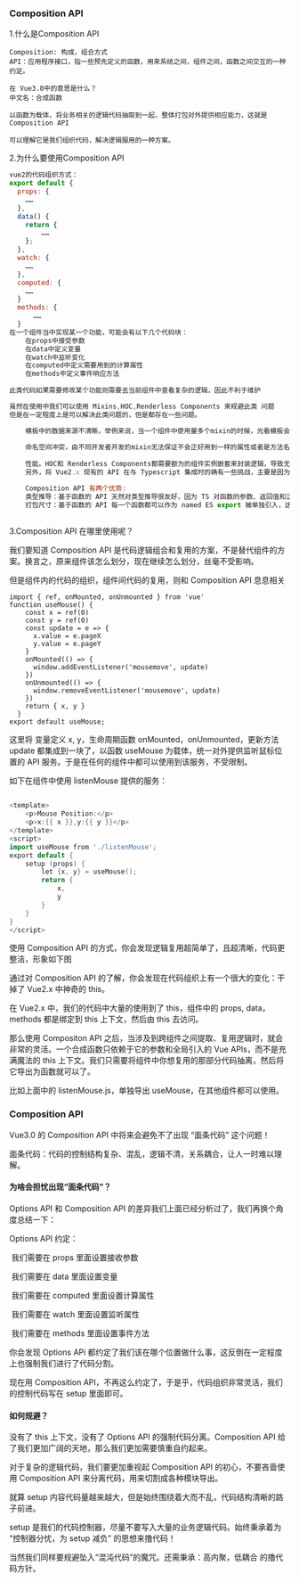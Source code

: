 ### Composition API

1.什么是Composition API

```
Composition: 构成，组合方式
API：应用程序接口，指一些预先定义的函数，用来系统之间，组件之间，函数之间交互的一种约定。

在 Vue3.0中的意思是什么？
中文名：合成函数

以函数为载体，将业务相关的逻辑代码抽取到一起，整体打包对外提供相应能力，这就是Composition API

可以理解它是我们组织代码，解决逻辑服用的一种方案。

```

2.为什么要使用Composition API

```js
vue2的代码组织方式：
export default {
  props: {
    ……
  },
  data() {
    return {
        ……
    };
  },
  watch: {
    ……
  },
  computed: {
    ……
  }
  methods: {
      ……
  }
在一个组件当中实现某一个功能，可能会有以下几个代码块：
	在props中接受参数
    在data中定义变量
    在watch中监听变化
    在computed中定义需要用到的计算属性
    在methods中定义事件响应方法
    
此类代码如果需要修改某个功能则需要去当前组件中查看复杂的逻辑，因此不利于维护

虽然在使用中我们可以使用 Mixins,HOC,Renderless Components 来规避此类 问题
但是在一定程度上是可以解决此类问题的，但是都存在一些问题。

	模板中的数据来源不清晰，举例来说，当一个组件中使用量多个mixin的时候，光看模板会很难愤青一个属性到底是来自哪一个mixin。HOC也有类似问题。
    
    命名空间冲突，由不同开发者开发的mixin无法保证不会正好用到一样的属性或者是方法名，HOC在注入的props中也存在类似问题。
    
    性能。HOC和 Renderless Components都需要额为的组件实例嵌套来封装逻辑，导致无谓的性能开销。
    另外，将 Vue2.x 现有的 API 在与 Typescript 集成时的确有一些挑战，主要是因为 Vue 依赖于 this 上下文来抛出属性，而且相较于简单的 JavaScript，this 在 Vue 组件中有很多魔法性 (比如：methods 属性里面定义的函数里的 this 指向的是组件实例，而不是 methods 对象)。

    Composition API 有两个优势:
	类型推导：基于函数的 API 天然对类型推导很友好，因为 TS 对函数的参数、返回值和泛型的支持已经非常完备。
    打包尺寸：基于函数的 API 每一个函数都可以作为 named ES export 被单独引入，这使得它们对 tree-shaking 非常友好。同时，因为所有的函数名和 setup 函数体内部的变量名都可以被压缩，所以拥有更好的压缩效率。
    
```

3.Composition API 在哪里使用呢？

我们要知道 Composition API 是代码逻辑组合和复用的方案，不是替代组件的方案。换言之，原来组件该怎么划分，现在继续怎么划分，丝毫不受影响。

但是组件内的代码的组织，组件间代码的复用，则和 Composition API 息息相关

```
import { ref, onMounted, onUnmounted } from 'vue'
function useMouse() {
    const x = ref(0)
    const y = ref(0)
    const update = e => {
      x.value = e.pageX
      y.value = e.pageY
    }
    onMounted(() => {
      window.addEventListener('mousemove', update)
    })
    onUnmounted(() => {
      window.removeEventListener('mousemove', update)
    })
    return { x, y }
  }
export default useMouse;

```

这里将 变量定义 x, y，生命周期函数 onMounted，onUnmounted，更新方法 update 都集成到一块了，以函数 useMouse 为载体，统一对外提供监听鼠标位置的 API 服务。于是在任何的组件中都可以使用到该服务，不受限制。

如下在组件中使用 listenMouse 提供的服务：

```go

<template>
    <p>Mouse Position:</p>
    <p>x:{{ x }},y:{{ y }}</p>
</template>
<script>
import useMouse from './listenMouse';
export default {
    setup (props) {
        let {x, y} = useMouse();
        return {
            x,
            y
        }
    }
}
</script>
```

使用 Composition API 的方式，你会发现逻辑复用超简单了，且超清晰，代码更整洁，形象如下图

通过对 Composition API 的了解，你会发现在代码组织上有一个很大的变化：干掉了 Vue2.x 中神奇的 this。

在 Vue2.x 中，我们的代码中大量的使用到了 this，组件中的 props, data，methods 都是绑定到 this 上下文，然后由 this 去访问。

那么使用 Compositon API 之后，当涉及到跨组件之间提取、复用逻辑时，就会非常的灵活。一个合成函数只依赖于它的参数和全局引入的 Vue APIs，而不是充满魔法的 this 上下文。我们只需要将组件中你想复用的那部分代码抽离，然后将它导出为函数就可以了。

比如上面中的 listenMouse.js，单独导出 useMouse，在其他组件都可以使用。

###  Composition API

Vue3.0 的 Composition API 中将来会避免不了出现 “面条代码” 这个问题！

面条代码：代码的控制结构复杂、混乱，逻辑不清，关系耦合，让人一时难以理解。

#### 为啥会担忧出现“面条代码”？

Options API 和 Composition API 的差异我们上面已经分析过了，我们再换个角度总结一下：

Options API 约定：

​		我们需要在 props 里面设置接收参数

​		我们需要在 data 里面设置变量

​		我们需要在 computed 里面设置计算属性

​		我们需要在 watch 里面设置监听属性

​		我们需要在 methods 里面设置事件方法

你会发现 Options APi 都约定了我们该在哪个位置做什么事，这反倒在一定程度上也强制我们进行了代码分割。

现在用 Composition API，不再这么约定了，于是乎，代码组织非常灵活，我们的控制代码写在 setup 里面即可。

#### 如何规避？

没有了 this 上下文，没有了 Options API 的强制代码分离。Composition API 给了我们更加广阔的天地，那么我们更加需要慎重自约起来。

对于复杂的逻辑代码，我们要更加重视起 Composition API 的初心，不要吝啬使用 Composition API 来分离代码，用来切割成各种模块导出。


就算 setup 内容代码量越来越大，但是始终围绕着大而不乱，代码结构清晰的路子前进。

setup 是我们的代码控制器，尽量不要写入大量的业务逻辑代码。始终秉承着为 “控制器分忧，为 setup 减负” 的思想来撸代码！

当然我们同样要规避坠入“混沌代码”的魔咒。还需秉承：高内聚，低耦合 的撸代码方针。

